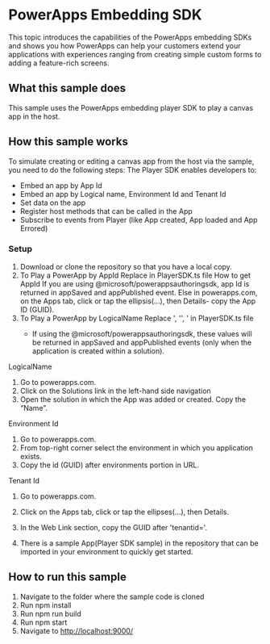 # PowerApps Embedding SDK 

This topic introduces the capabilities of the PowerApps embedding SDKs and shows you how PowerApps can help your customers extend your applications with experiences ranging from creating simple custom forms to adding a feature-rich screens.

## What this sample does

This sample uses the PowerApps embedding player SDK to play a canvas app in the host.

## How this sample works

To simulate creating or editing a canvas app from the host via the sample, you need to do the following steps:
The Player SDK enables developers to:
- Embed an app by App Id
- Embed an app by Logical name, Environment Id and Tenant Id
- Set data on the app 
- Register host methods that can be called in the App  
- Subscribe to events from Player (like App created, App loaded and App Errored) 

### Setup

1. Download or clone the repository so that you have a local copy.
2. To Play a PowerApp by AppId
	Replace <appid> in PlayerSDK.ts file 
	How to get AppId
	If you are using @microsoft/powerappsauthoringsdk, app Id is returned in appSaved and appPublished event.
	Else in powerapps.com, on the Apps tab, click or tap the ellipsis(…), then Details- copy the App ID (GUID). 
3. To Play a PowerApp by LogicalName
	Replace <logicalname>', '<environmentid>', '<tenantid> in PlayerSDK.ts file
	- If using the @microsoft/powerappsauthoringsdk, these values will be returned in appSaved and appPublished events (only when the application is created within a solution).

LogicalName 
   1. Go to powerapps.com.
   2. Click on the Solutions link in the left-hand side navigation 
   3. Open the solution in which the App was added or created. Copy the “Name”.


Environment Id 
   1. Go to powerapps.com.
   2. From top-right corner select the environment in which you application exists.
   3. Copy the id (GUID) after environments portion in URL.

Tenant Id
   1. Go to powerapps.com.
   2. Click on the Apps tab, click or tap the ellipses(...), then Details.
   3. In the Web Link section, copy the GUID after 'tenantid='.
   
3. There is a sample App(Player SDK sample) in the repository that can be imported in your environment to quickly get started.

## How to run this sample

1. Navigate to the folder where the sample code is cloned
2. Run npm install
3. Run npm run build
4. Run npm start
5. Navigate to [http://localhost:9000/](https://localhost:9000)
  